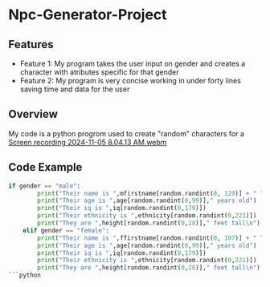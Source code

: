 # Npc-Generator-Project

## Features

- Feature 1: My program takes the user input on gender and creates a character with atributes specific for that gender
- Feature 2: My program is very concise working in under forty lines saving time and data for the user
  
## Overview

My code is a python progrom used to create "random" characters for a
[Screen recording 2024-11-05 8.04.13 AM.webm](https://github.com/user-attachments/assets/14f7ab63-a409-43ea-9900-838104ba5ba8)

## Code Example

```python
if gender == "male":
        print("Their name is ",mfirstname[random.randint(0, 129)] + " " + lastnames[random.randint(0, 126)])
        print("Their age is ",age[random.randint(0,99)]," years old")
        print("Their iq is ",iq[random.randint(0,179)])
        print("Their ethnicity is ",ethnicity[random.randint(0,221)])
        print("They are ",height[random.randint(0,28)]," feet tall\n")
    elif gender == "female":
        print("Their name is ",ffirstname[random.randint(0, 107)] + " " + lastnames[random.randint(0, 126)])
        print("Their age is ",age[random.randint(0,99)]," years old")
        print("Their iq is ",iq[random.randint(0,179)])
        print("Their ethnicity is ",ethnicity[random.randint(0,221)])
        print("They are ",height[random.randint(0,28)]," feet tall\n")
```python
